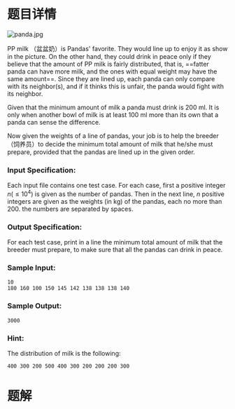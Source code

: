 # 题目详情
![panda.jpg](https://images.ptausercontent.com/6049de68-39dd-4707-b952-a73f5049153c.jpg)

PP milk （盆盆奶）is Pandas' favorite. They would line up to enjoy it as show in the picture. On the other hand, they could drink in peace only if they believe that the amount of PP milk is fairly distributed, that is, ==fatter panda can have more milk, and the ones with equal weight may have the same amount==. Since they are lined up, each panda can only compare with its neighbor(s), and if it thinks this is unfair, the panda would fight with its neighbor.

Given that the minimum amount of milk a panda must drink is 200 ml. It is only when another bowl of milk is at least 100 ml more than its own that a panda can sense the difference.

Now given the weights of a line of pandas, your job is to help the breeder（饲养员）to decide the minimum total amount of milk that he/she must prepare, provided that the pandas are lined up in the given order.

### Input Specification:

Each input file contains one test case. For each case, first a positive integer $n (\le 10^4)$ is given as the number of pandas. Then in the next line, $n$ positive integers are given as the weights (in kg) of the pandas, each no more than 200. the numbers are separated by spaces.

### Output Specification:

For each test case, print in a line the minimum total amount of milk that the breeder must prepare, to make sure that all the pandas can drink in peace.

### Sample Input:

```
10
180 160 100 150 145 142 138 138 138 140
```

### Sample Output:

```
3000
```

### Hint:

The distribution of milk is the following:

```
400 300 200 500 400 300 200 200 200 300
```

# 题解